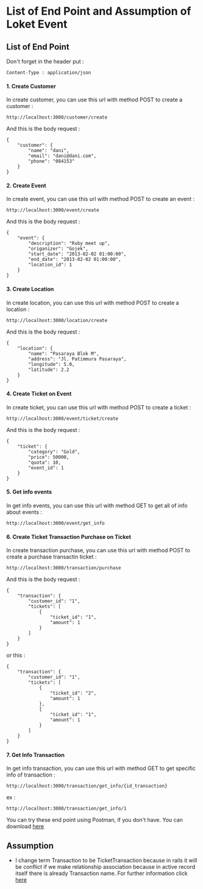 # List of End Point and Assumption of Loket Event


## List of End Point

Don't forget in the header put :

```
Content-Type : application/json

```

#### 1. Create Customer

In create customer, you can use this url with method POST to create a customer :
```
http://localhost:3000/customer/create
```

And this is the body request :
```
{
	"customer": {
		"name": "dani",
		"email": "dani@dani.com",
		"phone": "084153"
    }
}
```

#### 2. Create Event

In create event, you can use this url with method POST to create an event :
```
http://localhost:3000/event/create
```

And this is the body request :
```
{
	"event": {
		"description": "Ruby meet up",
        "origanizer": "Gojek",
        "start_date": "2013-02-02 01:00:00",
        "end_date": "2013-02-02 01:00:00",
        "location_id": 1
    }
}
```

#### 3. Create Location

In create location, you can use this url with method POST to create a location :
```
http://localhost:3000/location/create
```

And this is the body request :
```
{
	"location": {
		"name": "Pasaraya Blok M",
		"address": "Jl. Patimmura Pasaraya",
		"longitude": 5.0,
		"latitude": 2.2
	}
}
```

#### 4. Create Ticket on Event

In create ticket, you can use this url with method POST to create a ticket :
```
http://localhost:3000/event/ticket/create
```

And this is the body request :
```
{
	"ticket": {
		"category": "Gold",
		"price": 50000,
		"quota": 10,
		"event_id": 1
    }
}
```

#### 5. Get info events

In get info events, you can use this url with method GET to get all of info about events :
```
http://localhost:3000/event/get_info
```

#### 6. Create Ticket Transaction Purchase on Ticket

In create transaction purchase, you can use this url with method POST to create a purchase transactin ticket :
```
http://localhost:3000/transaction/purchase
```

And this is the body request :
```
{
	"transaction": {
		"customer_id": "1",
		"tickets": [
			{
				"ticket_id": "1",
				"amount": 1
			}
		]
	}
}
```

or this :

```
{
	"transaction": {
		"customer_id": "1",
		"tickets": [
			{
				"ticket_id": "2",
				"amount": 1
			},
			{
				"ticket_id": "1",
				"amount": 1
			}
		]
	}
}
```

#### 7. Get Info Transaction

In get info transaction, you can use this url with method GET to get specific info of transaction :
```
http://localhost:3000/transaction/get_info/{id_transaction}
```
ex :
```
http://localhost:3000/transaction/get_info/1
```

You can try these end point using Postman, if you don't have. You can download [here](https://www.getpostman.com/downloads/)



## Assumption

- I change term Transaction to be TicketTransaction because in rails it will be conflict if we make relationship association because in active record itself there is already Transaction name. For further information click [here](https://stackoverflow.com/questions/35069257/association-name-conflicts-with-method-in-active-record?rq=1)
